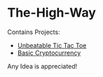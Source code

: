 # The-High-Way

Contains Projects:

- [Unbeatable Tic Tac Toe](tictactoe)
- [Basic Cryptocurrency](Cryptocurrency.ipynb)

Any Idea is appreciated!
